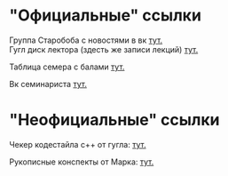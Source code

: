 # "Официальные" ссылки
Группа Старобоба с новостями в вк [тут.](https://vk.com/club170959292)  
Гугл диск лектора (здесть же записи лекций) [тут.](?)  

Таблица семера с балами [тут.](https://docs.google.com/spreadsheets/d/1A8Qj4VJAHwqYyuuOg-4VDCM0hyitqkW9pUxq6WmrtPU/edit#gid=719464891)  

Вк семинариста [тут.](https://vk.com/id9617301)

# "Неофициальные" ссылки
Чекер кодестайла c++ от гугла: [тут.](http://cpplint.appspot.com)  

Рукописные конспекты от Марка: [тут.](https://bit.ly/calculusMIPT)
